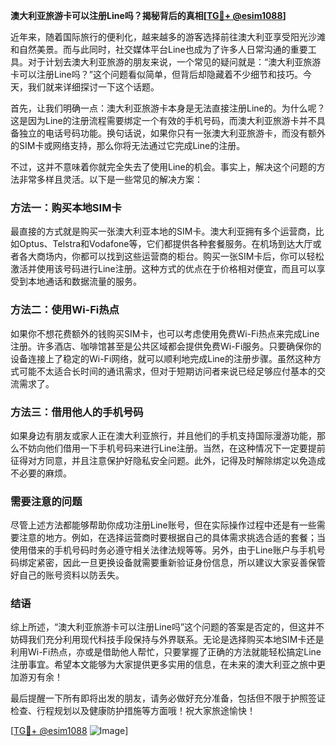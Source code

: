 **澳大利亚旅游卡可以注册Line吗？揭秘背后的真相[[TG💪+ @esim1088](https://t.me/s/esim1088)]**

近年来，随着国际旅行的便利化，越来越多的游客选择前往澳大利亚享受阳光沙滩和自然美景。而与此同时，社交媒体平台Line也成为了许多人日常沟通的重要工具。对于计划去澳大利亚旅游的朋友来说，一个常见的疑问就是：“澳大利亚旅游卡可以注册Line吗？”这个问题看似简单，但背后却隐藏着不少细节和技巧。今天，我们就来详细探讨一下这个话题。

首先，让我们明确一点：澳大利亚旅游卡本身是无法直接注册Line的。为什么呢？这是因为Line的注册流程需要绑定一个有效的手机号码，而澳大利亚旅游卡并不具备独立的电话号码功能。换句话说，如果你只有一张澳大利亚旅游卡，而没有额外的SIM卡或网络支持，那么你将无法通过它完成Line的注册。

不过，这并不意味着你就完全失去了使用Line的机会。事实上，解决这个问题的方法非常多样且灵活。以下是一些常见的解决方案：

### 方法一：购买本地SIM卡
最直接的方式就是购买一张澳大利亚本地的SIM卡。澳大利亚拥有多个运营商，比如Optus、Telstra和Vodafone等，它们都提供各种套餐服务。在机场到达大厅或者各大商场内，你都可以找到这些运营商的柜台。购买一张SIM卡后，你可以轻松激活并使用该号码进行Line注册。这种方式的优点在于价格相对便宜，而且可以享受到本地通话和数据流量的服务。

### 方法二：使用Wi-Fi热点
如果你不想花费额外的钱购买SIM卡，也可以考虑使用免费Wi-Fi热点来完成Line注册。许多酒店、咖啡馆甚至是公共区域都会提供免费Wi-Fi服务。只要确保你的设备连接上了稳定的Wi-Fi网络，就可以顺利地完成Line的注册步骤。虽然这种方式可能不太适合长时间的通讯需求，但对于短期访问者来说已经足够应付基本的交流需求了。

### 方法三：借用他人的手机号码
如果身边有朋友或家人正在澳大利亚旅行，并且他们的手机支持国际漫游功能，那么不妨向他们借用一下手机号码来进行Line注册。当然，在这种情况下一定要提前征得对方同意，并且注意保护好隐私安全问题。此外，记得及时解除绑定以免造成不必要的麻烦。

### 需要注意的问题
尽管上述方法都能够帮助你成功注册Line账号，但在实际操作过程中还是有一些需要注意的地方。例如，在选择运营商时要根据自己的具体需求挑选合适的套餐；当使用借来的手机号码时务必遵守相关法律法规等等。另外，由于Line账户与手机号码绑定紧密，因此一旦更换设备就需要重新验证身份信息，所以建议大家妥善保管好自己的账号资料以防丢失。

### 结语
综上所述，“澳大利亚旅游卡可以注册Line吗”这个问题的答案是否定的，但这并不妨碍我们充分利用现代科技手段保持与外界联系。无论是选择购买本地SIM卡还是利用Wi-Fi热点，亦或是借助他人帮忙，只要掌握了正确的方法就能轻松搞定Line注册事宜。希望本文能够为大家提供更多实用的信息，在未来的澳大利亚之旅中更加游刃有余！

最后提醒一下所有即将出发的朋友，请务必做好充分准备，包括但不限于护照签证检查、行程规划以及健康防护措施等方面哦！祝大家旅途愉快！

[[TG💪+ @esim1088](https://t.me/s/esim1088) ![Image](https://i.postimg.cc/4NQfJmqS/Snipaste-2025-05-13-00-14-12.png)]